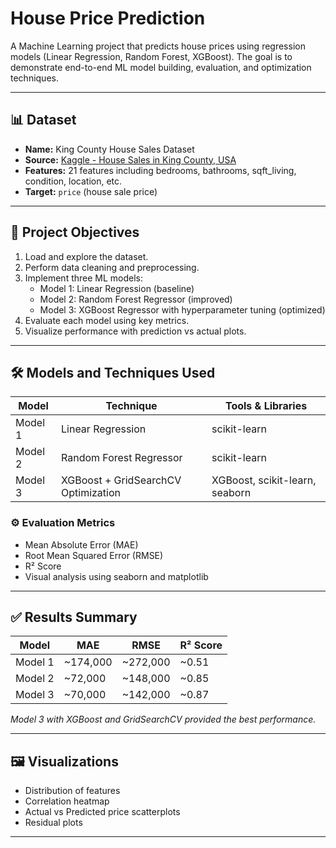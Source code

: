 # House Price Prediction
A Machine Learning project that predicts house prices using regression models (Linear Regression, Random Forest, XGBoost). The goal is to demonstrate end-to-end ML model building, evaluation, and optimization techniques.


---

## 📊 Dataset

- **Name:** King County House Sales Dataset  
- **Source:** [Kaggle - House Sales in King County, USA](https://www.kaggle.com/harlfoxem/housesalesprediction)
- **Features:** 21 features including bedrooms, bathrooms, sqft_living, condition, location, etc.  
- **Target:** `price` (house sale price)

---

## 🚀 Project Objectives

1. Load and explore the dataset.
2. Perform data cleaning and preprocessing.
3. Implement three ML models:
   - Model 1: Linear Regression (baseline)
   - Model 2: Random Forest Regressor (improved)
   - Model 3: XGBoost Regressor with hyperparameter tuning (optimized)
4. Evaluate each model using key metrics.
5. Visualize performance with prediction vs actual plots.

---

## 🛠️ Models and Techniques Used

| Model        | Technique                          | Tools & Libraries                      |
|--------------|-------------------------------------|----------------------------------------|
| Model 1      | Linear Regression                   | scikit-learn                           |
| Model 2      | Random Forest Regressor             | scikit-learn                           |
| Model 3      | XGBoost + GridSearchCV Optimization | XGBoost, scikit-learn, seaborn         |

### ⚙️ Evaluation Metrics

- Mean Absolute Error (MAE)
- Root Mean Squared Error (RMSE)
- R² Score
- Visual analysis using seaborn and matplotlib

---

## ✅ Results Summary

| Model     | MAE        | RMSE       | R² Score  |
|-----------|------------|------------|-----------|
| Model 1   | ~174,000   | ~272,000   | ~0.51     |
| Model 2   | ~72,000    | ~148,000   | ~0.85     |
| Model 3   | ~70,000    | ~142,000   | ~0.87     |

_Model 3 with XGBoost and GridSearchCV provided the best performance._

---

## 🖼️ Visualizations

- Distribution of features
- Correlation heatmap
- Actual vs Predicted price scatterplots
- Residual plots

---
